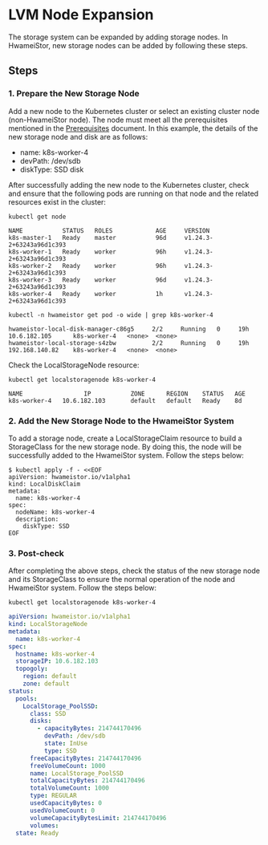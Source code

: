 # LVM Node Expansion

The storage system can be expanded by adding storage nodes. In HwameiStor, new storage nodes can be added by following these steps.

## Steps

### 1. Prepare the New Storage Node

Add a new node to the Kubernetes cluster or select an existing cluster node (non-HwameiStor node). The node must meet all the prerequisites mentioned in the [Prerequisites](../install/prereq.md) document. In this example, the details of the new storage node and disk are as follows:

- name: k8s-worker-4
- devPath: /dev/sdb
- diskType: SSD disk

After successfully adding the new node to the Kubernetes cluster, check and ensure that the following pods are running on that node and the related resources exist in the cluster:

```shell
kubectl get node
```

```none
NAME           STATUS   ROLES            AGE     VERSION
k8s-master-1   Ready    master           96d     v1.24.3-2+63243a96d1c393
k8s-worker-1   Ready    worker           96h     v1.24.3-2+63243a96d1c393
k8s-worker-2   Ready    worker           96h     v1.24.3-2+63243a96d1c393
k8s-worker-3   Ready    worker           96d     v1.24.3-2+63243a96d1c393
k8s-worker-4   Ready    worker           1h      v1.24.3-2+63243a96d1c393
```

```shell
kubectl -n hwameistor get pod -o wide | grep k8s-worker-4
```

```none
hwameistor-local-disk-manager-c86g5     2/2     Running   0     19h   10.6.182.105      k8s-worker-4   <none>  <none>
hwameistor-local-storage-s4zbw          2/2     Running   0     19h   192.168.140.82    k8s-worker-4   <none>  <none>
```

Check the LocalStorageNode resource:

```shell
kubectl get localstoragenode k8s-worker-4
```

```none
NAME                 IP           ZONE      REGION    STATUS   AGE
k8s-worker-4   10.6.182.103       default   default   Ready    8d
```

### 2. Add the New Storage Node to the HwameiStor System

To add a storage node, create a LocalStorageClaim resource to build a StorageClass for the new storage node. By doing this, the node will be successfully added to the HwameiStor system. Follow the steps below:

```console
$ kubectl apply -f - <<EOF
apiVersion: hwameistor.io/v1alpha1
kind: LocalDiskClaim
metadata:
  name: k8s-worker-4
spec:
  nodeName: k8s-worker-4
  description:
    diskType: SSD
EOF
```

### 3. Post-check

After completing the above steps, check the status of the new storage node and its StorageClass to ensure the normal operation of the node and HwameiStor system. Follow the steps below:

```shell
kubectl get localstoragenode k8s-worker-4
```

```yaml
apiVersion: hwameistor.io/v1alpha1
kind: LocalStorageNode
metadata:
  name: k8s-worker-4
spec:
  hostname: k8s-worker-4
  storageIP: 10.6.182.103
  topogoly:
    region: default
    zone: default
status:
  pools:
    LocalStorage_PoolSSD:
      class: SSD
      disks:
        - capacityBytes: 214744170496
          devPath: /dev/sdb
          state: InUse
          type: SSD
      freeCapacityBytes: 214744170496
      freeVolumeCount: 1000
      name: LocalStorage_PoolSSD
      totalCapacityBytes: 214744170496
      totalVolumeCount: 1000
      type: REGULAR
      usedCapacityBytes: 0
      usedVolumeCount: 0
      volumeCapacityBytesLimit: 214744170496
      volumes:
  state: Ready
```
